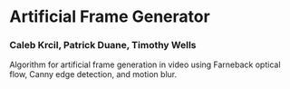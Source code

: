 # Artificial Frame Generator
### Caleb Krcil, Patrick Duane, Timothy Wells
Algorithm for artificial frame generation in video using Farneback optical flow, Canny edge detection, and motion blur.

